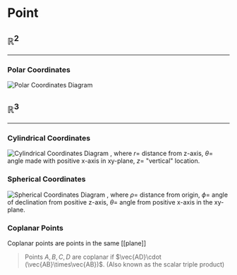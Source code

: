 # Point
## $\mathbb{R}^2$
---
### Polar Coordinates
![Polar Coordinates Diagram](https://i.imgur.com/qd9Pa4u.png)
## $\mathbb{R}^3$
---
### Cylindrical Coordinates
![Cylindrical Coordinates Diagram](https://i.imgur.com/912qjmx.png)
, where $r=$ distance from z-axis, $\theta=$ angle made with positive x-axis in xy-plane, $z=$ "vertical" location.

### Spherical Coordinates
![Spherical Coordinates Diagram](https://i.imgur.com/9Mpy0NS.png)
, where $\rho=$ distance from origin, $\phi=$ angle of declination from positive z-axis, $\theta=$ angle from positive x-axis in the xy-plane.

### Coplanar Points
Coplanar points are points in the same [[plane]]
> Points $A,B,C,D$ are coplanar if $\vec{AD}\cdot (\vec{AB}\times\vec{AB})$. (Also known as the scalar triple product)
